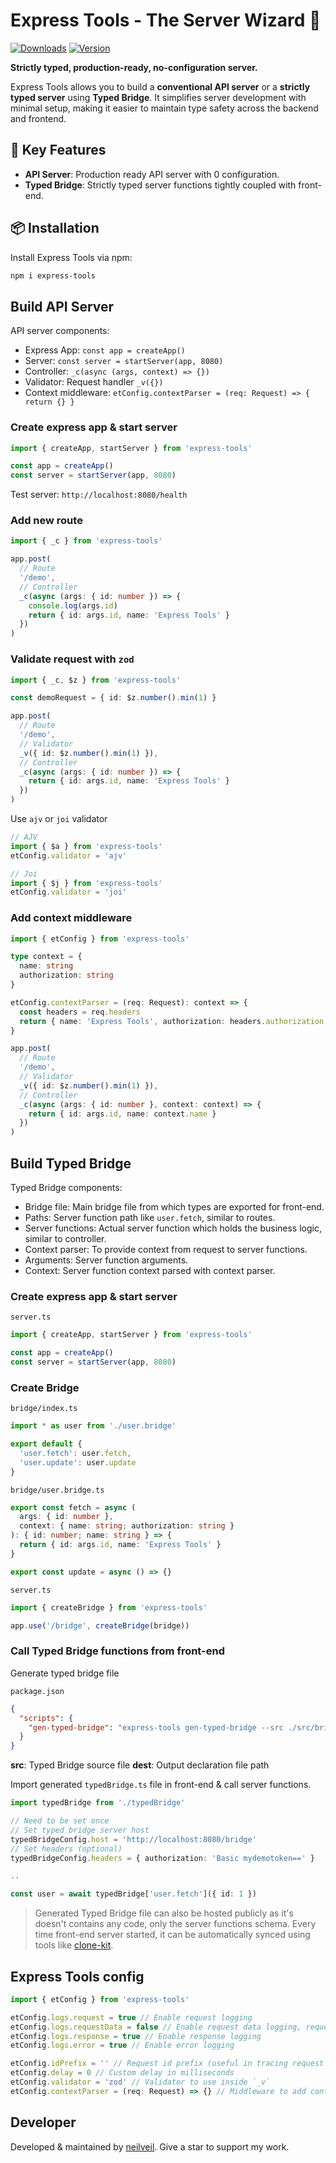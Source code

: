# Express Tools - The Server Wizard 🚀

[![Downloads](https://img.shields.io/npm/dm/express-tools.svg)](https://www.npmjs.com/package/express-tools) [![Version](https://img.shields.io/npm/v/express-tools.svg)](https://www.npmjs.com/package/express-tools)

**Strictly typed, production-ready, no-configuration server.**

Express Tools allows you to build a **conventional API server** or a **strictly typed server** using **Typed Bridge**. It simplifies server development with minimal setup, making it easier to maintain type safety across the backend and frontend.

## 🌟 Key Features

- **API Server**: Production ready API server with 0 configuration.
- **Typed Bridge**: Strictly typed server functions tightly coupled with front-end.

## 📦 Installation

Install Express Tools via npm:

```bash
npm i express-tools
```

## Build API Server

API server components:

- Express App: `const app = createApp()`
- Server: `const server = startServer(app, 8080)`
- Controller: `_c(async (args, context) => {})`
- Validator: Request handler `_v({})`
- Context middleware: `etConfig.contextParser = (req: Request) => { return {} }`

### Create express app & start server

```ts
import { createApp, startServer } from 'express-tools'

const app = createApp()
const server = startServer(app, 8080)
```

Test server: `http://localhost:8080/health`

### Add new route

```ts
import { _c } from 'express-tools'

app.post(
  // Route
  '/demo',
  // Controller
  _c(async (args: { id: number }) => {
    console.log(args.id)
    return { id: args.id, name: 'Express Tools' }
  })
)
```

### Validate request with `zod`

```ts
import { _c, $z } from 'express-tools'

const demoRequest = { id: $z.number().min(1) }

app.post(
  // Route
  '/demo',
  // Validator
  _v({ id: $z.number().min(1) }),
  // Controller
  _c(async (args: { id: number }) => {
    return { id: args.id, name: 'Express Tools' }
  })
)
```

Use `ajv` or `joi` validator

```ts
// AJV
import { $a } from 'express-tools'
etConfig.validator = 'ajv'

// Joi
import { $j } from 'express-tools'
etConfig.validator = 'joi'
```

### Add context middleware

```ts
import { etConfig } from 'express-tools'

type context = {
  name: string
  authorization: string
}

etConfig.contextParser = (req: Request): context => {
  const headers = req.headers
  return { name: 'Express Tools', authorization: headers.authorization || 'NO_AUTH' }
}

app.post(
  // Route
  '/demo',
  // Validator
  _v({ id: $z.number().min(1) }),
  // Controller
  _c(async (args: { id: number }, context: context) => {
    return { id: args.id, name: context.name }
  })
)
```

## Build Typed Bridge

Typed Bridge components:

- Bridge file: Main bridge file from which types are exported for front-end.
- Paths: Server function path like `user.fetch`, similar to routes.
- Server functions: Actual server function which holds the business logic, similar to controller.
- Context parser: To provide context from request to server functions.
- Arguments: Server function arguments.
- Context: Server function context parsed with context parser.

### Create express app & start server

`server.ts`

```ts
import { createApp, startServer } from 'express-tools'

const app = createApp()
const server = startServer(app, 8080)
```

### Create Bridge

`bridge/index.ts`

```ts
import * as user from './user.bridge'

export default {
  'user.fetch': user.fetch,
  'user.update': user.update
}
```

`bridge/user.bridge.ts`

```ts
export const fetch = async (
  args: { id: number },
  context: { name: string; authorization: string }
): { id: number; name: string } => {
  return { id: args.id, name: 'Express Tools' }
}

export const update = async () => {}
```

`server.ts`

```ts
import { createBridge } from 'express-tools'

app.use('/bridge', createBridge(bridge))
```

### Call Typed Bridge functions from front-end

Generate typed bridge file

`package.json`

```json
{
  "scripts": {
    "gen-typed-bridge": "express-tools gen-typed-bridge --src ./src/bridge/index.ts --dest ./typedBridge.ts"
  }
}
```

**src**: Typed Bridge source file
**dest**: Output declaration file path

Import generated `typedBridge.ts` file in front-end & call server functions.

```ts
import typedBridge from './typedBridge'

// Need to be set once
// Set typed bridge server host
typedBridgeConfig.host = 'http://localhost:8080/bridge'
// Set headers (optional)
typedBridgeConfig.headers = { authorization: 'Basic mydemotoken==' }

..

const user = await typedBridge['user.fetch']({ id: 1 })
```

> Generated Typed Bridge file can also be hosted publicly as it's doesn't contains any code, only the server functions schema. Every time front-end server started, it can be automatically synced using tools like [clone-kit](https://www.npmjs.com/package/clone-kit).

## Express Tools config

```ts
import { etConfig } from 'express-tools'

etConfig.logs.request = true // Enable request logging
etConfig.logs.requestData = false // Enable request data logging, request query & body
etConfig.logs.response = true // Enable response logging
etConfig.logs.error = true // Enable error logging

etConfig.idPrefix = '' // Request id prefix (useful in tracing request in microservice architecture)
etConfig.delay = 0 // Custom delay in milliseconds
etConfig.validator = 'zod' // Validator to use inside `_v`
etConfig.contextParser = (req: Request) => {} // Middleware to add context with the request
```

## Developer

Developed & maintained by [neilveil](https://github.com/neilveil). Give a star to support my work.
